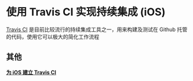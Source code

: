 # 使用 Travis CI 实现持续集成 (iOS)

[Travis CI](https://travis-ci.org/) 是目前比较流行的持续集成工具之一，用来构建及测试在 Github 托管的代码，使用它可以极大的简化工作流程

## 其他

[**为 iOS 建立 Travis CI**](https://objccn.io/issue-6-5/)
